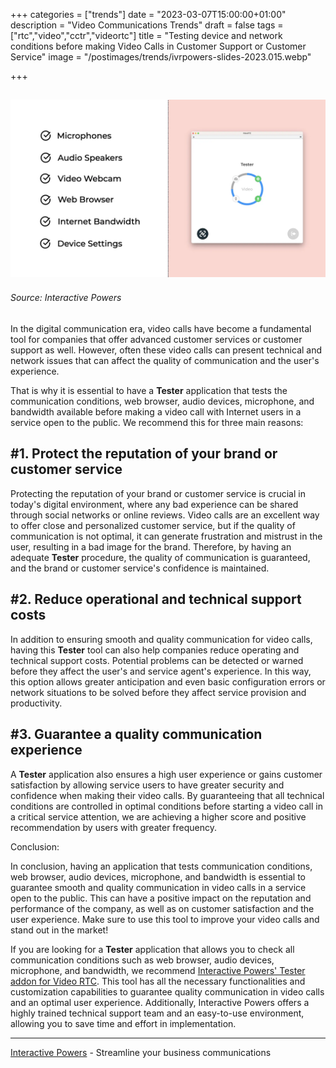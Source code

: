 +++
categories = ["trends"]
date = "2023-03-07T15:00:00+01:00"
description = "Video Communications Trends"
draft = false
tags = ["rtc","video","cctr","videortc"]
title = "Testing device and network conditions before making Video Calls in Customer Support or Customer Service"
image = "/postimages/trends/ivrpowers-slides-2023.015.webp"

+++

![Tester - video calling](/postimages/trends/ivrpowers-slides-2023.015.webp)
------------
###### Source: Interactive Powers

In the digital communication era, video calls have become a fundamental tool for companies that offer advanced customer services or customer support as well. However, often these video calls can present technical and network issues that can affect the quality of communication and the user's experience.

That is why it is essential to have a **Tester** application that tests the communication conditions, web browser, audio devices, microphone, and bandwidth available before making a video call with Internet users in a service open to the public. We recommend this for three main reasons:

##	#1. Protect the reputation of your brand or customer service

Protecting the reputation of your brand or customer service is crucial in today's digital environment, where any bad experience can be shared through social networks or online reviews. Video calls are an excellent way to offer close and personalized customer service, but if the quality of communication is not optimal, it can generate frustration and mistrust in the user, resulting in a bad image for the brand. Therefore, by having an adequate **Tester** procedure, the quality of communication is guaranteed, and the brand or customer service's confidence is maintained.

##	#2. Reduce operational and technical support costs

In addition to ensuring smooth and quality communication for video calls, having this **Tester** tool can also help companies reduce operating and technical support costs. Potential problems can be detected or warned before they affect the user's and service agent's experience. In this way, this option allows greater anticipation and even basic configuration errors or network situations to be solved before they affect service provision and productivity.

##	#3. Guarantee a quality communication experience

A **Tester** application also ensures a high user experience or gains customer satisfaction by allowing service users to have greater security and confidence when making their video calls. By guaranteeing that all technical conditions are controlled in optimal conditions before starting a video call in a critical service attention, we are achieving a higher score and positive recommendation by users with greater frequency.

Conclusion: 

In conclusion, having an application that tests communication conditions, web browser, audio devices, microphone, and bandwidth is essential to guarantee smooth and quality communication in video calls in a service open to the public. This can have a positive impact on the reputation and performance of the company, as well as on customer satisfaction and the user experience. Make sure to use this tool to improve your video calls and stand out in the market!

If you are looking for a **Tester** application that allows you to check all communication conditions such as web browser, audio devices, microphone, and bandwidth, we recommend [Interactive Powers' Tester addon for Video RTC](https://interactivepowers.com/en/platforms/videortc). This tool has all the necessary functionalities and customization capabilities to guarantee quality communication in video calls and an optimal user experience. Additionally, Interactive Powers offers a highly trained technical support team and an easy-to-use environment, allowing you to save time and effort in implementation.

---
[Interactive Powers](http://www.ivrpowers.com/) - Streamline your business communications



